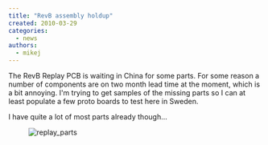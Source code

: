 ```yaml
---
title: "RevB assembly holdup"
created: 2010-03-29
categories: 
  - news
authors: 
  - mikej
---
```


The RevB Replay PCB is waiting in China for some parts. For some reason a number of components are on two month lead time at the moment, which is a bit annoying. I'm trying to get samples of the missing parts so I can at least populate a few proto boards to test here in Sweden.

I have quite a lot of most parts already though...

<figure>

![replay_parts](@assets/images/post/replay_parts.jpg)

</figure>
